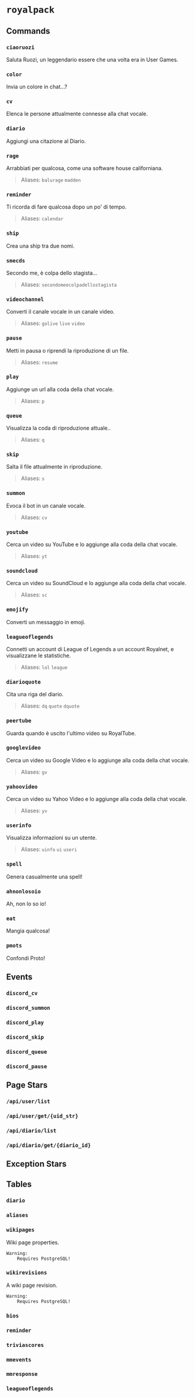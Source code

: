 <!--This documentation was autogenerated with `python -m royalnet.generate -f markdown`.-->

# `royalpack`

## Commands

### `ciaoruozi`

Saluta Ruozi, un leggendario essere che una volta era in User Games.

### `color`

Invia un colore in chat...?

### `cv`

Elenca le persone attualmente connesse alla chat vocale.

### `diario`

Aggiungi una citazione al Diario.

### `rage`

Arrabbiati per qualcosa, come una software house californiana.

> Aliases: `balurage` `madden` 

### `reminder`

Ti ricorda di fare qualcosa dopo un po' di tempo.

> Aliases: `calendar` 

### `ship`

Crea una ship tra due nomi.

### `smecds`

Secondo me, è colpa dello stagista...

> Aliases: `secondomeecolpadellostagista` 

### `videochannel`

Converti il canale vocale in un canale video.

> Aliases: `golive` `live` `video` 

### `pause`

Metti in pausa o riprendi la riproduzione di un file.

> Aliases: `resume` 

### `play`

Aggiunge un url alla coda della chat vocale.

> Aliases: `p` 

### `queue`

Visualizza la coda di riproduzione attuale..

> Aliases: `q` 

### `skip`

Salta il file attualmente in riproduzione.

> Aliases: `s` 

### `summon`

Evoca il bot in un canale vocale.

> Aliases: `cv` 

### `youtube`

Cerca un video su YouTube e lo aggiunge alla coda della chat vocale.

> Aliases: `yt` 

### `soundcloud`

Cerca un video su SoundCloud e lo aggiunge alla coda della chat vocale.

> Aliases: `sc` 

### `emojify`

Converti un messaggio in emoji.

### `leagueoflegends`

Connetti un account di League of Legends a un account Royalnet, e visualizzane le statistiche.

> Aliases: `lol` `league` 

### `diarioquote`

Cita una riga del diario.

> Aliases: `dq` `quote` `dquote` 

### `peertube`

Guarda quando è uscito l'ultimo video su RoyalTube.

### `googlevideo`

Cerca un video su Google Video e lo aggiunge alla coda della chat vocale.

> Aliases: `gv` 

### `yahoovideo`

Cerca un video su Yahoo Video e lo aggiunge alla coda della chat vocale.

> Aliases: `yv` 

### `userinfo`

Visualizza informazioni su un utente.

> Aliases: `uinfo` `ui` `useri` 

### `spell`

Genera casualmente una spell!

### `ahnonlosoio`

Ah, non lo so io!

### `eat`

Mangia qualcosa!

### `pmots`

Confondi Proto!

## Events

### `discord_cv`

### `discord_summon`

### `discord_play`

### `discord_skip`

### `discord_queue`

### `discord_pause`

## Page Stars

### `/api/user/list`

### `/api/user/get/{uid_str}`

### `/api/diario/list`

### `/api/diario/get/{diario_id}`

## Exception Stars

## Tables

### `diario`

### `aliases`

### `wikipages`

Wiki page properties.

    Warning:
        Requires PostgreSQL!

### `wikirevisions`

A wiki page revision.

    Warning:
        Requires PostgreSQL!

### `bios`

### `reminder`

### `triviascores`

### `mmevents`

### `mmresponse`

### `leagueoflegends`

